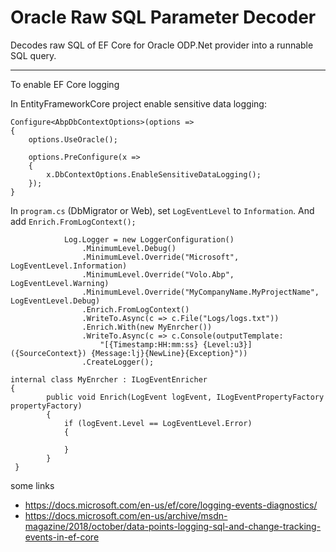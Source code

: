 # Oracle Raw SQL Parameter Decoder

Decodes raw SQL of EF Core for Oracle ODP.Net provider into a runnable SQL query.

---

To enable EF Core logging

In EntityFrameworkCore project enable sensitive data logging:

```
Configure<AbpDbContextOptions>(options =>
{
    options.UseOracle();

    options.PreConfigure(x =>
    {
        x.DbContextOptions.EnableSensitiveDataLogging();
    });
}
```

In `program.cs` (DbMigrator or Web), set `LogEventLevel` to `Information`. And add `Enrich.FromLogContext();`

```
            Log.Logger = new LoggerConfiguration()
                .MinimumLevel.Debug()
                .MinimumLevel.Override("Microsoft", LogEventLevel.Information)
                .MinimumLevel.Override("Volo.Abp", LogEventLevel.Warning)
                .MinimumLevel.Override("MyCompanyName.MyProjectName", LogEventLevel.Debug)
                .Enrich.FromLogContext()
                .WriteTo.Async(c => c.File("Logs/logs.txt"))
                .Enrich.With(new MyEnrcher())
                .WriteTo.Async(c => c.Console(outputTemplate:
                    "[{Timestamp:HH:mm:ss} {Level:u3}] ({SourceContext}) {Message:lj}{NewLine}{Exception}"))
                .CreateLogger();                
```

```
internal class MyEnrcher : ILogEventEnricher
{
        public void Enrich(LogEvent logEvent, ILogEventPropertyFactory propertyFactory)
        {
            if (logEvent.Level == LogEventLevel.Error)
            {

            }
        }
 }
```

some links

*   https://docs.microsoft.com/en-us/ef/core/logging-events-diagnostics/
*   https://docs.microsoft.com/en-us/archive/msdn-magazine/2018/october/data-points-logging-sql-and-change-tracking-events-in-ef-core
